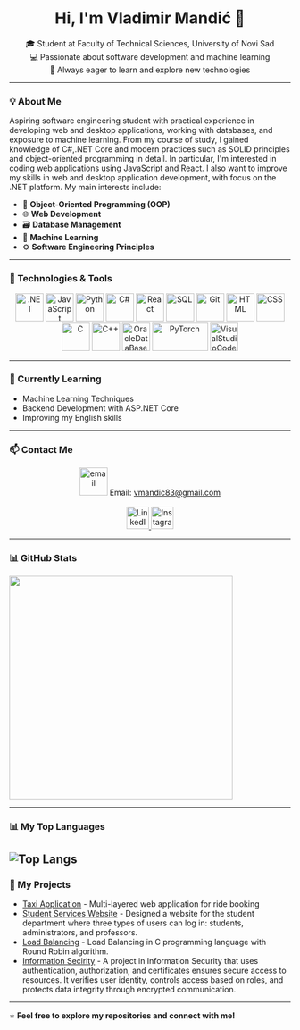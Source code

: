<h1 align="center">Hi, I'm Vladimir Mandić 👋</h1>

<p align="center">
  🎓 Student at Faculty of Technical Sciences, University of Novi Sad <br>
  💻 Passionate about software development and machine learning <br>
  🚀 Always eager to learn and explore new technologies
</p>

---

### 💡 About Me  
Aspiring software engineering student with practical experience in developing web and desktop applications, working with databases, and exposure to machine learning. From my course of study, I gained knowledge of C#,.NET Core and modern practices such as SOLID principles and object-oriented programming in detail. In particular, I'm interested in coding web applications using JavaScript and React. I also want to improve my skills in web and desktop application development, with focus on the .NET platform. My main interests include:  
- 🧩 **Object-Oriented Programming (OOP)**  
- 🌐 **Web Development**  
- 🗃️ **Database Management**  
- 🤖 **Machine Learning**  
- ⚙️ **Software Engineering Principles**  

---

### 🔧 Technologies & Tools  
<p align="center">
  <img src="https://raw.githubusercontent.com/marwin1991/profile-technology-icons/refs/heads/main/icons/_net_core.png" alt=".NET" width="50" height="50"/>
  <img src="https://img.icons8.com/color/452/javascript.png" alt="JavaScript" width="50" height="50"/>
  <img src="https://img.icons8.com/color/452/python.png" alt="Python" width="50" height="50"/>
  <img src="https://raw.githubusercontent.com/gist/johndward01/95c1d09de9e3707cfb4154989962376d/raw/f74007782421219d9e9ab4b6a27de2e172a8b714/csharp-logo.svg" alt="C#" width="50" height="50"/>
  <img src="https://img.icons8.com/color/452/react-native.png" alt="React" width="50" height="50"/>
  <img src="https://img.icons8.com/color/452/mysql-logo.png" alt="SQL" width="50" height="50"/>
  <img src="https://img.icons8.com/color/452/git.png" alt="Git" width="50" height="50"/>
  <img src="https://raw.githubusercontent.com/marwin1991/profile-technology-icons/refs/heads/main/icons/html.png" alt="HTML" width="50" height="50"/>
  <img src="https://raw.githubusercontent.com/marwin1991/profile-technology-icons/refs/heads/main/icons/css.png" alt="CSS" width="50" height="50"/>
  <img src="https://raw.githubusercontent.com/marwin1991/profile-technology-icons/refs/heads/main/icons/c.png" alt="C" width="50" height="50"/>
  <img src="https://raw.githubusercontent.com/marwin1991/profile-technology-icons/refs/heads/main/icons/c++.png" alt="C++" width="50" height="50"/>
  <img src="https://raw.githubusercontent.com/marwin1991/profile-technology-icons/refs/heads/main/icons/oracle.png" alt="OracleDataBase" width="50" height="50"/>
  <img src="https://github.com/pytorch/pytorch/raw/main/docs/source/_static/img/pytorch-logo-dark.png" alt="PyTorch" width="100" height="50"/>
  <img src="https://raw.githubusercontent.com/marwin1991/profile-technology-icons/refs/heads/main/icons/visual_studio_code.png" alt="VisualStudioCode" width="50" height="50"/>
</p>


---

### 🌱 Currently Learning  
- Machine Learning Techniques  
- Backend Development with ASP.NET Core  
- Improving my English skills  

---

### 📫 Contact Me
<p align="center"> <img src="https://images.icon-icons.com/1826/PNG/512/4202011emailgmaillogomailsocialsocialmedia-115677_115624.png" alt="email" width="50" height="50"> Email: <a href="mailto:vmandic83@gmail.com">vmandic83@gmail.com</a> 
  <br><br> 
  <a href="https://www.linkedin.com/in/vladimirmandi%C4%87/" target="_blank"> <img src="https://cdn-icons-png.flaticon.com/512/174/174857.png" alt="LinkedIn" width="40" height="40"> 
  </a> 
  <a href="https://www.instagram.com/__dovlaa___/" target="_blank">
    <img src="https://cdn-icons-png.flaticon.com/512/174/174855.png" alt="Instagram" width="40" height="40">
  </a>
</p>


---

### 📊 GitHub Stats  
<p align="left">
  <img src="https://github-readme-stats.vercel.app/api?username=vladimirmandic&show_icons=true&theme=radical" width="400">  
</p>

---

### 📊 My Top Languages

  ![Top Langs](https://github-readme-stats.vercel.app/api/top-langs/?username=dovla2001&layout=compact&theme=radical)
---

### 🚀 My Projects  
- [Taxi Application](https://github.com/dovla2001/WEB2) - Multi-layered web application for ride booking
- [ Student Services Website](https://github.com/dovla2001/Student-Services-Website) - Designed a website for the student department where three types of users can log in: students, administrators, and professors.
- [Load Balancing](https://github.com/dovla2001/IKP-Projekat) - Load Balancing in C programming language with Round Robin algorithm.
- [Information Secirity](https://github.com/dovla2001/OIBIS_Projekat) - A project in Information Security that uses authentication, authorization, and certificates ensures secure access to resources. It verifies user identity, controls access based on roles, and protects data integrity through encrypted communication.

---

⭐️ **Feel free to explore my repositories and connect with me!**
